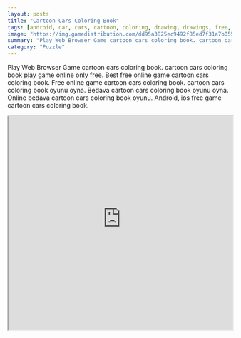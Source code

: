 ```yaml
---
layout: posts
title: "Cartoon Cars Coloring Book"
tags: [android, car, cars, cartoon, coloring, drawing, drawings, free, kids, mobile, painting, puzzles, hellokids, free, online, games, oyna, game, free, games, play, play, games]
image: "https://img.gamedistribution.com/dd95a3825ec9492f85ed7f31a7b0559f-512x384.jpeg"
summary: "Play Web Browser Game cartoon cars coloring book. cartoon cars coloring book play game online only free. Best free online game cartoon cars coloring book. Free online game cartoon cars coloring book. cartoon cars coloring book oyunu oyna. Bedava cartoon cars coloring book oyunu oyna. Online bedava cartoon cars coloring book oyunu. Android, ios free game cartoon cars coloring book."
category: "Puzzle"
---
```


Play Web Browser Game cartoon cars coloring book. cartoon cars coloring book play game online only free. Best free online game cartoon cars coloring book. Free online game cartoon cars coloring book. cartoon cars coloring book oyunu oyna. Bedava cartoon cars coloring book oyunu oyna. Online bedava cartoon cars coloring book oyunu. Android, ios free game cartoon cars coloring book.

<iframe width="100%" height="480px;" src="https://html5.gamedistribution.com/dd95a3825ec9492f85ed7f31a7b0559f/"></iframe>